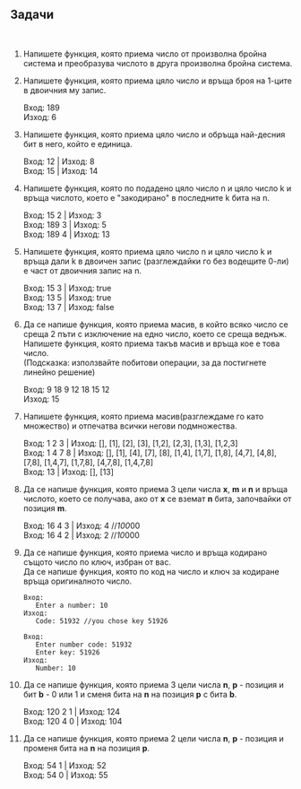 ## Задачи
<br />

1. Напишете функция, която приема число от произволна бройна система и преобразува числото в друга произволна бройна система.

2. Напишете функция, която приема цяло число и връща броя на 1-ците в двоичния му запис. <br />

   Вход: 189 <br />
   Изход: 6 <br />

3. Напишете функция, която приема цяло число и обръща най-десния бит в него, който е единица. <br />

   Вход: 12  | Изход: 8 <br />
   Вход: 15  | Изход: 14 <br />

4. Напишете функция, която по подадено цяло число n и цяло число k и връща числото, което е "закодирано" в последните k бита на n. <br />

   Вход: 15 2  | Изход: 3 <br />
   Вход: 189 3 | Изход: 5 <br />
   Вход: 189 4 | Изход: 13 <br />

5. Напишете функция, която приема цяло число n и цяло число k и връща дали k в двоичен запис (разглеждайки го без водещите 0-ли) е част от двоичния запис на n. <br />
   
   Вход: 15 3  | Изход: true <br />
   Вход: 13 5  | Изход: true <br />
   Вход: 13 7  | Изход: false <br />
 
6. Да се напише функция, която приема масив, в който всяко число се среща 2 пъти с изключение на едно число, което се среща веднъж. <br />
   Напишете функция, която приема такъв масив и връща кое е това число. <br />
   (Подсказка: използвайте побитови операции, за да постигнете линейно решение) <br />

   Вход: 9 18 9 12 18 15 12 <br />
   Изход: 15 <br />
   
7. Напишете функция, която приема масив(разглеждаме го като множество) и отпечатва всички негови подмножества. <br />

   Вход: 1 2 3   | Изход: [], [1], [2], [3], [1,2], [2,3], [1,3], [1,2,3] <br />
   Вход: 1 4 7 8 | Изход: [], [1], [4], [7], [8], [1,4], [1,7], [1,8], [4,7], [4,8], [7,8], [1,4,7], [1,7,8], [4,7,8], [1,4,7,8] <br />
   Вход: 13      | Изход: [], [13] <br />

8. Да се напише функция, която приема 3 цели числа **x**, **m** и **n** и връща числото, което се получава, ако от **x** се вземат **n** бита, започвайки от позиция **m**.<br />

   Вход: 16 4 3  | Изход:  4 //*100*00 <br />
   Вход: 16 4 2  | Изход:  2 //*10*000 <br />

9. Да се напише функция, която приема число и връща кодирано същото число по ключ, избран от вас. <br />
   Да се напише функция, която по код на число и ключ за кодиране връща оригиналното число. <br />
   
   ```
   Вход: 
      Enter a number: 10
   Изход: 
      Code: 51932 //you chose key 51926

   Вход:
      Enter number code: 51932
      Enter key: 51926
   Изход:
      Number: 10
   ```
   
10. Да се напише функция, която приема 3 цели числа **n**, **p** - позиция и бит **b** - 0 или 1 и сменя бита на **n** на позиция **p** с бита **b**.<br />

      Вход: 120 2 1  | Изход:  124 <br />
      Вход: 120 4 0  | Изход:  104 <br />

11. Да се напише функция, която приема 2 цели числа **n**, **p** - позиция и променя бита на **n** на позиция **p**.<br />

      Вход: 54 1 | Изход:  52 <br />
      Вход: 54 0 | Изход:  55 <br />
